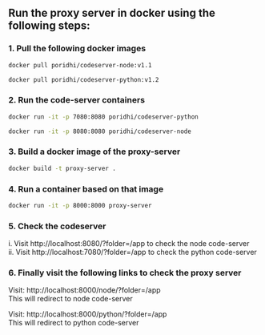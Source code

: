 ## Run the proxy server in docker using the following steps:

### 1. Pull the following docker images 
```bash
docker pull poridhi/codeserver-node:v1.1
```
```bash
docker pull poridhi/codeserver-python:v1.2
```


### 2. Run the code-server containers
```bash
docker run -it -p 7080:8080 poridhi/codeserver-python
```

```bash
docker run -it -p 8080:8080 poridhi/codeserver-node
```


### 3. Build a docker image of the proxy-server

```bash
docker build -t proxy-server .
```
### 4. Run a container based on that image

```bash
docker run -it -p 8000:8000 proxy-server
```

### 5. Check the codeserver

i. Visit http://localhost:8080/?folder=/app to check the node code-server </br>
ii. Visit http://localhost:7080/?folder=/app to check the python code-server

### 6. Finally visit the following links to check the proxy server
Visit: http://localhost:8000/node/?folder=/app 
</br>
This will redirect to node code-server
</br>


Visit: http://localhost:8000/python/?folder=/app 
</br>
This will redirect to python code-server

